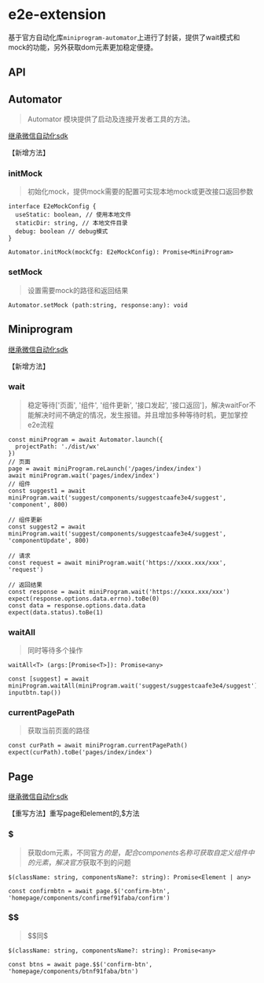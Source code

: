 # e2e-extension

基于官方自动化库`miniprogram-automator`上进行了封装，提供了wait模式和mock的功能，另外获取dom元素更加稳定便捷。

## API

## Automator
> Automator 模块提供了启动及连接开发者工具的方法。

[继承微信自动化sdk](https://developers.weixin.qq.com/miniprogram/dev/devtools/auto/automator.html)

【新增方法】
### initMock

> 初始化mock，提供mock需要的配置可实现本地mock或更改接口返回参数

```
interface E2eMockConfig {
  useStatic: boolean, // 使用本地文件
  staticDir: string, // 本地文件目录
  debug: boolean // debug模式
}

Automator.initMock(mockCfg: E2eMockConfig): Promise<MiniProgram>
```

### setMock

> 设置需要mock的路径和返回结果
```
Automator.setMock (path:string, response:any): void
```
## Miniprogram
[继承微信自动化sdk](https://developers.weixin.qq.com/miniprogram/dev/devtools/auto/miniprogram.html)

【新增方法】
### wait

> 稳定等待['页面', '组件', '组件更新', '接口发起', '接口返回']，解决waitFor不能解决时间不确定的情况，发生报错。并且增加多种等待时机，更加掌控e2e流程


```
const miniProgram = await Automator.launch({
  projectPath: './dist/wx'
})
// 页面
page = await miniProgram.reLaunch('/pages/index/index')
await miniProgram.wait('pages/index/index')
// 组件
const suggest1 = await miniProgram.wait('suggest/components/suggestcaafe3e4/suggest', 'component', 800)

// 组件更新
const suggest2 = await miniProgram.wait('suggest/components/suggestcaafe3e4/suggest', 'componentUpdate', 800)

// 请求
const request = await miniProgram.wait('https://xxxx.xxx/xxx', 'request')

// 返回结果
const response = await miniProgram.wait('https://xxxx.xxx/xxx')
expect(response.options.data.errno).toBe(0)
const data = response.options.data.data
expect(data.status).toBe(1)

```

### waitAll

> 同时等待多个操作

```
waitAll<T> (args:[Promise<T>]): Promise<any>

const [suggest] = await miniProgram.waitAll(miniProgram.wait('suggest/suggestcaafe3e4/suggest'), inputbtn.tap())

```

### currentPagePath

> 获取当前页面的路径

```
const curPath = await miniProgram.currentPagePath()
expect(curPath).toBe('pages/index/index')
```

## Page
[继承微信自动化sdk](https://developers.weixin.qq.com/miniprogram/dev/devtools/auto/page.html)

【重写方法】重写page和element的$,$$方法
### $

> 获取dom元素，不同官方$的是，配合components名称可获取自定义组件中的元素，解决官方$获取不到的问题
```
$(className: string, componentsName?: string): Promise<Element | any>

const confirmbtn = await page.$('confirm-btn', 'homepage/components/confirmef91faba/confirm')
```

### $$
> \$\$同$

```
$(className: string, componentsName?: string): Promise<any>

const btns = await page.$$('confirm-btn', 'homepage/components/btnf91faba/btn')

```


